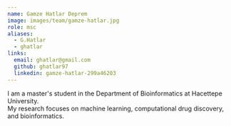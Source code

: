 ```yaml
---
name: Gamze Hatlar Deprem 
image: images/team/gamze-hatlar.jpg
role: msc 
aliases:
  - G.Hatlar
  - ghatlar
links:
  email: ghatlar@gmail.com
  github: ghatlar97
  linkedin: gamze-hatlar-299a46203
---
```


I am a master's student in the Department of Bioinformatics at Hacettepe University.  
My research focuses on machine learning, computational drug discovery, and bioinformatics. 
